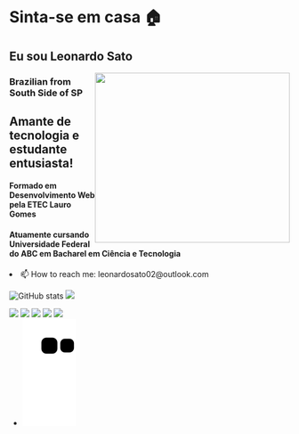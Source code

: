 <h1>Sinta-se em casa 🏠</h1>
<h2>Eu sou Leonardo Sato</H2>
<img align="right" src="https://marcosgamedev.com/wp-content/uploads/2019/03/GameStart-Transparente-Picadinho.png" width="350" height="305"/>
<h3 strong>
Brazilian from South Side of SP
</h3>
<h2>Amante de tecnologia e estudante entusiasta!</h2>
<h4>Formado em Desenvolvimento Web pela ETEC Lauro Gomes</h4>
<h4>Atuamente cursando Universidade Federal do ABC em Bacharel em Ciência e Tecnologia</h4>

<li> 📫 How to reach me: leonardosato02@outlook.com

 ![GitHub stats](https://github-readme-stats.vercel.app/api?username=leoosato&show_icons=true&hide_title=true&count_private=true&include_all_commits=true&count_private=true&theme=radical)
 <img height="165em" src="https://github-readme-stats.vercel.app/api/top-langs/?username=leoosato&layout=compact&theme=radical">




<img src="https://img.shields.io/badge/JavaScript-black?style=for-the-badge&logo=javascript&logoColor=fc0fc0"/>
<img src="https://img.shields.io/badge/TypeScript-black?style=for-the-badge&logo=typescript&logoColor=fc0fc0"/>
<img src="https://img.shields.io/badge/Java-black?style=for-the-badge&logo=java&logoColor=fc0fc0"/>
<img src="https://img.shields.io/badge/MySQL-black?style=for-the-badge&logo=mysql&logoColor=fc0fc0"/>
<img src="https://img.shields.io/badge/Angular-black?style=for-the-badge&logo=angular&logoColor=fc0fc0"/>

- ![Snake animation](https://github.com/rafaballerini/rafaballerini/blob/output/github-contribution-grid-snake.svg)


